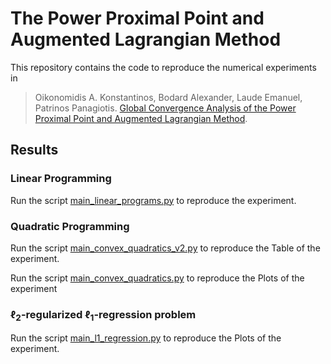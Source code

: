 # The Power Proximal Point and Augmented Lagrangian Method

This repository contains the code to reproduce the numerical experiments in

> Oikonomidis A. Konstantinos, Bodard Alexander, Laude Emanuel, Patrinos Panagiotis. [Global Convergence Analysis of the Power Proximal Point and Augmented Lagrangian Method](https://arxiv.org/abs/2312.12205).

## Results

### Linear Programming

Run the script [main_linear_programs.py](main_linear_programs.py) to reproduce the experiment.

### Quadratic Programming

Run the script [main_convex_quadratics_v2.py](main_convex_quadratics_v2.py) to reproduce the Table of the experiment.

Run the script [main_convex_quadratics.py](main_convex_quadratics.py) to reproduce the Plots of the experiment

### $\ell_2$-regularized $\ell_1$-regression problem

Run the script [main_l1_regression.py](main_l1_regression.py) to reproduce the Plots of the experiment.